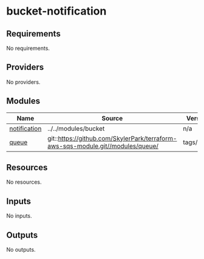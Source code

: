 # bucket-notification

<!-- BEGINNING OF PRE-COMMIT-TERRAFORM DOCS HOOK -->
## Requirements

No requirements.

## Providers

No providers.

## Modules

| Name | Source | Version |
|------|--------|---------|
| <a name="module_notification"></a> [notification](#module\_notification) | ../../modules/bucket | n/a |
| <a name="module_queue"></a> [queue](#module\_queue) | git::https://github.com/SkylerPark/terraform-aws-sqs-module.git//modules/queue/ | tags/1.0.0 |

## Resources

No resources.

## Inputs

No inputs.

## Outputs

No outputs.
<!-- END OF PRE-COMMIT-TERRAFORM DOCS HOOK -->
